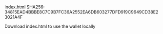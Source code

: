 index.html SHA256: 34815EAD4BBBE8C7C9B7FC36A2552EA6DB603277DFD919C9649CD38E23021A4F

Download index.html to use the wallet locally